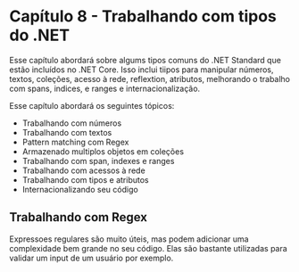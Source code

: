 # Capítulo 8 - Trabalhando com tipos do .NET

Esse capítulo abordará sobre algums tipos comuns do .NET Standard que estão incluídos no .NET Core. Isso inclui tiipos para manipular números, textos, coleções, acesso à rede, reflextion, atributos, melhorando o trabalho com spans, indices, e ranges e internacionalização.

Esse capítulo abordará os seguintes tópicos:

* Trabalhando com números
* Trabalhando com textos
* Pattern matching com Regex
* Armazenado multiplos objetos em coleções
* Trabalhando com span, indexes e ranges
* Trabalhando com acessos à rede
* Trabalhando com tipos e atributos
* Internacionalizando seu código


## Trabalhando com Regex

Expressoes regulares são muito úteis, mas podem adicionar uma complexidade bem grande no seu código. Elas são bastante utilizadas para validar um input de um usuário por exemplo.